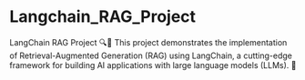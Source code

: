 # Langchain_RAG_Project
LangChain RAG Project 🔍🤖 This project demonstrates the implementation of Retrieval-Augmented Generation (RAG) using LangChain, a cutting-edge framework for building AI applications with large language models (LLMs). 🚀
